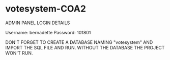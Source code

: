 # votesystem-COA2

ADMIN PANEL LOGIN DETAILS
 
Username: bernadette
Password: 101801



DON'T FORGET TO CREATE A DATABASE NAMING "votesystem" AND IMPORT THE SQL FILE AND RUN.
WITHOUT THE DATABASE THE PROJECT WON'T RUN.
